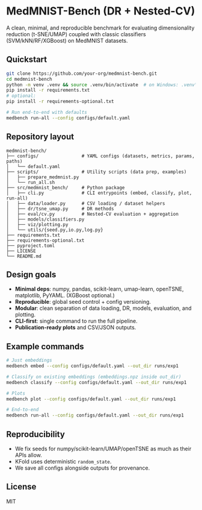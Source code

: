 # MedMNIST-Bench (DR + Nested-CV)

A clean, minimal, and reproducible benchmark for evaluating dimensionality reduction (t-SNE/UMAP)
coupled with classic classifiers (SVM/kNN/RF/XGBoost) on MedMNIST datasets.

## Quickstart

```bash
git clone https://github.com/your-org/medmnist-bench.git
cd medmnist-bench
python -m venv .venv && source .venv/bin/activate  # on Windows: .venv\Scripts\activate
pip install -r requirements.txt
# optional:
pip install -r requirements-optional.txt

# Run end-to-end with defaults
medbench run-all --config configs/default.yaml
```

## Repository layout
```text
medmnist-bench/
├── configs/                # YAML configs (datasets, metrics, params, paths)
│   └── default.yaml
├── scripts/                # Utility scripts (data prep, examples)
│   ├── prepare_medmnist.py
│   └── run_all.sh
├── src/medmnist_bench/     # Python package
│   ├── cli.py              # CLI entrypoints (embed, classify, plot, run-all)
│   ├── data/loader.py      # CSV loading / dataset helpers
│   ├── dr/tsne_umap.py     # DR methods
│   ├── eval/cv.py          # Nested-CV evaluation + aggregation
│   ├── models/classifiers.py
│   ├── viz/plotting.py
│   └── utils/{seed.py,io.py,log.py}
├── requirements.txt
├── requirements-optional.txt
├── pyproject.toml
├── LICENSE
└── README.md
```

## Design goals
- **Minimal deps**: numpy, pandas, scikit-learn, umap-learn, openTSNE, matplotlib, PyYAML. (XGBoost optional.)
- **Reproducible**: global seed control + config versioning.
- **Modular**: clean separation of data loading, DR, models, evaluation, and plotting.
- **CLI-first**: single command to run the full pipeline.
- **Publication-ready plots** and CSV/JSON outputs.

## Example commands
```bash
# Just embeddings
medbench embed --config configs/default.yaml --out_dir runs/exp1

# Classify on existing embeddings (embeddings.npz inside out_dir)
medbench classify --config configs/default.yaml --out_dir runs/exp1

# Plots
medbench plot --config configs/default.yaml --out_dir runs/exp1

# End-to-end
medbench run-all --config configs/default.yaml --out_dir runs/exp1
```

## Reproducibility
- We fix seeds for numpy/scikit-learn/UMAP/openTSNE as much as their APIs allow.
- KFold uses deterministic `random_state`.
- We save all configs alongside outputs for provenance.

## License
MIT
